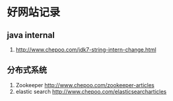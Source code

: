 # 好网站记录

## java internal
1. http://www.chepoo.com/jdk7-string-intern-change.html


## 分布式系统
1. Zookeeper http://www.chepoo.com/zookeeper-articles
2. elastic search http://www.chepoo.com/elasticsearcharticles